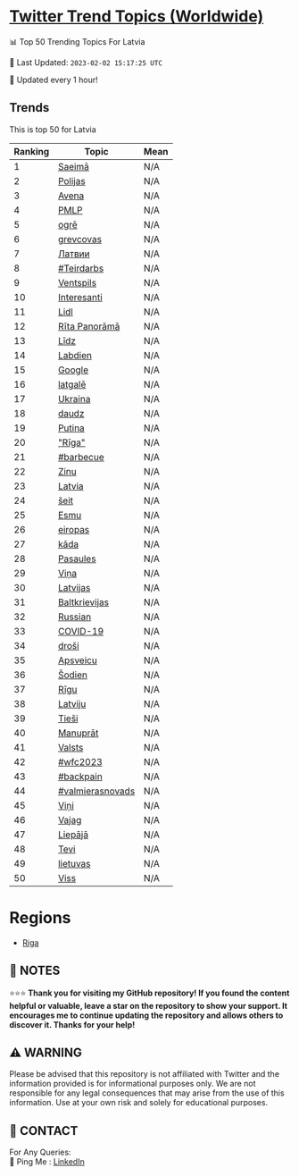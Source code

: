 [Twitter Trend Topics (Worldwide)](https://github.com/ErcinDedeoglu/Twitter-Trend-Topics)
==========


📊 Top 50 Trending Topics For Latvia

📆 Last Updated: `2023-02-02 15:17:25 UTC`

🔧 Updated every 1 hour!


## Trends

This is top 50 for Latvia

| Ranking | Topic | Mean |
| ------- | ------------ | ------------ |
| 1 | [Saeimā](http://twitter.com/search?q=Saeim%c4%81) | N/A |
| 2 | [Polijas](http://twitter.com/search?q=Polijas) | N/A |
| 3 | [Avena](http://twitter.com/search?q=Avena) | N/A |
| 4 | [PMLP](http://twitter.com/search?q=PMLP) | N/A |
| 5 | [ogrē](http://twitter.com/search?q=ogr%c4%93) | N/A |
| 6 | [grevcovas](http://twitter.com/search?q=grevcovas) | N/A |
| 7 | [Латвии](http://twitter.com/search?q=%d0%9b%d0%b0%d1%82%d0%b2%d0%b8%d0%b8) | N/A |
| 8 | [#Teirdarbs](http://twitter.com/search?q=%23Teirdarbs) | N/A |
| 9 | [Ventspils](http://twitter.com/search?q=Ventspils) | N/A |
| 10 | [Interesanti](http://twitter.com/search?q=Interesanti) | N/A |
| 11 | [Lidl](http://twitter.com/search?q=Lidl) | N/A |
| 12 | [Rīta Panorāmā](http://twitter.com/search?q=R%c4%abta+Panor%c4%81m%c4%81) | N/A |
| 13 | [Līdz](http://twitter.com/search?q=L%c4%abdz) | N/A |
| 14 | [Labdien](http://twitter.com/search?q=Labdien) | N/A |
| 15 | [Google](http://twitter.com/search?q=Google) | N/A |
| 16 | [latgalē](http://twitter.com/search?q=latgal%c4%93) | N/A |
| 17 | [Ukraina](http://twitter.com/search?q=Ukraina) | N/A |
| 18 | [daudz](http://twitter.com/search?q=daudz) | N/A |
| 19 | [Putina](http://twitter.com/search?q=Putina) | N/A |
| 20 | ["Rīga"](http://twitter.com/search?q=%22R%c4%abga%22) | N/A |
| 21 | [#barbecue](http://twitter.com/search?q=%23barbecue) | N/A |
| 22 | [Zinu](http://twitter.com/search?q=Zinu) | N/A |
| 23 | [Latvia](http://twitter.com/search?q=Latvia) | N/A |
| 24 | [šeit](http://twitter.com/search?q=%c5%a1eit) | N/A |
| 25 | [Esmu](http://twitter.com/search?q=Esmu) | N/A |
| 26 | [eiropas](http://twitter.com/search?q=eiropas) | N/A |
| 27 | [kāda](http://twitter.com/search?q=k%c4%81da) | N/A |
| 28 | [Pasaules](http://twitter.com/search?q=Pasaules) | N/A |
| 29 | [Viņa](http://twitter.com/search?q=Vi%c5%86a) | N/A |
| 30 | [Latvijas](http://twitter.com/search?q=Latvijas) | N/A |
| 31 | [Baltkrievijas](http://twitter.com/search?q=Baltkrievijas) | N/A |
| 32 | [Russian](http://twitter.com/search?q=Russian) | N/A |
| 33 | [COVID-19](http://twitter.com/search?q=COVID-19) | N/A |
| 34 | [droši](http://twitter.com/search?q=dro%c5%a1i) | N/A |
| 35 | [Apsveicu](http://twitter.com/search?q=Apsveicu) | N/A |
| 36 | [Šodien](http://twitter.com/search?q=%c5%a0odien) | N/A |
| 37 | [Rīgu](http://twitter.com/search?q=R%c4%abgu) | N/A |
| 38 | [Latviju](http://twitter.com/search?q=Latviju) | N/A |
| 39 | [Tieši](http://twitter.com/search?q=Tie%c5%a1i) | N/A |
| 40 | [Manuprāt](http://twitter.com/search?q=Manupr%c4%81t) | N/A |
| 41 | [Valsts](http://twitter.com/search?q=Valsts) | N/A |
| 42 | [#wfc2023](http://twitter.com/search?q=%23wfc2023) | N/A |
| 43 | [#backpain](http://twitter.com/search?q=%23backpain) | N/A |
| 44 | [#valmierasnovads](http://twitter.com/search?q=%23valmierasnovads) | N/A |
| 45 | [Viņi](http://twitter.com/search?q=Vi%c5%86i) | N/A |
| 46 | [Vajag](http://twitter.com/search?q=Vajag) | N/A |
| 47 | [Liepājā](http://twitter.com/search?q=Liep%c4%81j%c4%81) | N/A |
| 48 | [Tevi](http://twitter.com/search?q=Tevi) | N/A |
| 49 | [lietuvas](http://twitter.com/search?q=lietuvas) | N/A |
| 50 | [Viss](http://twitter.com/search?q=Viss) | N/A |



# Regions

* [Riga](</Latvia/Riga.md>)



## 📝 NOTES

⭐⭐⭐ **Thank you for visiting my GitHub repository! If you found the content helpful or valuable, leave a star on the repository to show your support. It encourages me to continue updating the repository and allows others to discover it. Thanks for your help!**


## ⚠️ WARNING

Please be advised that this repository is not affiliated with Twitter and the information provided is for informational purposes only. We are not responsible for any legal consequences that may arise from the use of this information. Use at your own risk and solely for educational purposes.


## 📨 CONTACT

 For Any Queries:  
            🏓 Ping Me : [LinkedIn](https://www.linkedin.com/in/ercindedeoglu/)
